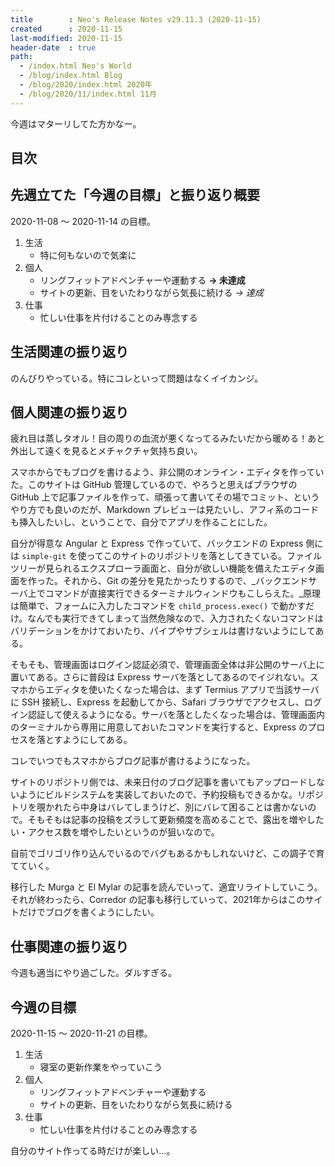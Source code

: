 ```yaml
---
title        : Neo's Release Notes v29.11.3 (2020-11-15)
created      : 2020-11-15
last-modified: 2020-11-15
header-date  : true
path:
  - /index.html Neo's World
  - /blog/index.html Blog
  - /blog/2020/index.html 2020年
  - /blog/2020/11/index.html 11月
---
```


今週はマターリしてた方かなー。

## 目次

## 先週立てた「今週の目標」と振り返り概要

2020-11-08 〜 2020-11-14 の目標。

1. 生活
    - 特に何もないので気楽に
2. 個人
    - リングフィットアドベンチャーや運動する __→ 未達成__
    - サイトの更新、目をいたわりながら気長に続ける _→ 達成_
3. 仕事
    - 忙しい仕事を片付けることのみ専念する

## 生活関連の振り返り

のんびりやっている。特にコレといって問題はなくイイカンジ。

## 個人関連の振り返り

疲れ目は蒸しタオル！目の周りの血流が悪くなってるみたいだから暖める！あと外出して遠くを見るとメチャクチャ気持ち良い。

スマホからでもブログを書けるよう、非公開のオンライン・エディタを作っていた。このサイトは GitHub 管理しているので、やろうと思えばブラウザの GitHub 上で記事ファイルを作って、頑張って書いてその場でコミット、というやり方でも良いのだが、Markdown プレビューは見たいし、アフィ系のコードも挿入したいし、ということで、自分でアプリを作ることにした。

自分が得意な Angular と Express で作っていて、バックエンドの Express 側には `simple-git` を使ってこのサイトのリポジトリを落としてきている。ファイルツリーが見られるエクスプローラ画面と、自分が欲しい機能を備えたエディタ画面を作った。それから、Git の差分を見たかったりするので、_バックエンドサーバ上でコマンドが直接実行できるターミナルウィンドウもこしらえた。_原理は簡単で、フォームに入力したコマンドを `child_process.exec()` で動かすだけ。なんでも実行できてしまって当然危険なので、入力されたくないコマンドはバリデーションをかけておいたり、パイプやサブシェルは書けないようにしてある。

そもそも、管理画面はログイン認証必須で、管理画面全体は非公開のサーバ上に置いてある。さらに普段は Express サーバを落としてあるのでイジれない。スマホからエディタを使いたくなった場合は、まず Termius アプリで当該サーバに SSH 接続し、Express を起動してから、Safari ブラウザでアクセスし、ログイン認証して使えるようになる。サーバを落としたくなった場合は、管理画面内のターミナルから専用に用意しておいたコマンドを実行すると、Express のプロセスを落とすようにしてある。

コレでいつでもスマホからブログ記事が書けるようになった。

サイトのリポジトリ側では、未来日付のブログ記事を書いてもアップロードしないようにビルドシステムを実装しておいたので、予約投稿もできるかな。リポジトリを覗かれたら中身はバレてしまうけど、別にバレて困ることは書かないので。そもそもは記事の投稿をズラして更新頻度を高めることで、露出を増やしたい・アクセス数を増やしたいというのが狙いなので。

自前でゴリゴリ作り込んでいるのでバグもあるかもしれないけど、この調子で育てていく。

移行した Murga と El Mylar の記事を読んでいって、適宜リライトしていこう。それが終わったら、Corredor の記事も移行していって、2021年からはこのサイトだけでブログを書くようにしたい。

## 仕事関連の振り返り

今週も適当にやり過ごした。ダルすぎる。

## 今週の目標

2020-11-15 〜 2020-11-21 の目標。

1. 生活
    - 寝室の更新作業をやっていこう
2. 個人
    - リングフィットアドベンチャーや運動する
    - サイトの更新、目をいたわりながら気長に続ける
3. 仕事
    - 忙しい仕事を片付けることのみ専念する

自分のサイト作ってる時だけが楽しい…。
